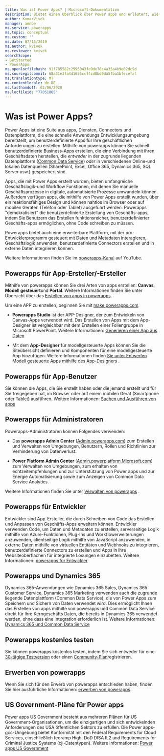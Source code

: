 ```yaml
---
title: Was ist Power Apps? | Microsoft-Dokumentation
description: Bietet einen Überblick über Power apps und erläutert, wie Endbenutzer, App-Entwickler, Administratoren und pro-Entwickler Power Apps verwenden können.
author: KumarVivek
manager: annbe
ms.service: powerapps
ms.topic: conceptual
ms.custom: ''
ms.date: 07/15/2019
ms.author: kvivek
ms.reviewer: kvivek
searchScope:
- GetStarted
- PowerApps
ms.openlocfilehash: 91f785582c2595043fe9de78c4a35a4b9e02dc9d
ms.sourcegitcommit: 68a31e3fa4d1635ccf4cd8bd9da5fba1bfecefa4
ms.translationtype: MT
ms.contentlocale: de-DE
ms.lasthandoff: 02/06/2020
ms.locfileid: "77051865"
---
```

# <a name="what-is-power-apps"></a>Was ist Power Apps?

Power Apps ist eine Suite aus apps, Diensten, Connectors und Datenplattform, die eine schnelle Anwendungs Entwicklungsumgebung bereitstellt, um benutzerdefinierte Apps für Ihre geschäftlichen Anforderungen zu erstellen. Mithilfe von powerapps können Sie schnell benutzerdefinierte Business-Apps erstellen, die eine Verbindung mit ihren Geschäftsdaten herstellen, die *entweder* in der zugrunde liegenden Datenplattform ([Common Data Service](/powerapps/maker/common-data-service/data-platform-intro)) *oder* in verschiedenen Online-und lokalen Datenquellen (SharePoint, Excel, Office 365, Dynamics 365, SQL Server usw.) gespeichert sind. 

Apps, die mit Power Apps erstellt wurden, bieten umfangreiche Geschäftslogik-und Workflow Funktionen, mit denen Sie manuelle Geschäftsprozesse in digitale, automatisierte Prozesse umwandeln können. Außerdem verfügen apps, die mithilfe von Power Apps erstellt wurden, über ein reaktionsfähiges Design und können nahtlos im Browser oder auf mobilen Geräten (Telefon oder Tablet) ausgeführt werden. Powerapps "demokratisiert" die benutzerdefinierte Erstellung von Geschäfts-apps, indem Sie Benutzern das Erstellen funktionsreicher, benutzerdefinierter Geschäfts-apps ermöglichen, ohne Code schreiben zu müssen.

Powerapps bietet auch eine erweiterbare Plattform, mit der pro-Entwicklerprogramm gesteuert mit Daten und Metadaten interagieren, Geschäftslogik anwenden, benutzerdefinierte Connectors erstellen und in externe Daten integrieren können.

Weitere Informationen finden Sie im [powerapps-Kanal](https://www.youtube.com/channel/UCGfWR2ekfRFckLjev6eQYLg) auf YouTube.

## <a name="power-apps-for-app-makerscreators"></a>Powerapps für App-Ersteller/-Ersteller

Mithilfe von powerapps können Sie drei Arten von apps erstellen: **Canvas**, **Modell gesteuert**und **Portal**. Weitere Informationen finden Sie unter Übersicht über das [Erstellen von apps in powerapps](maker/index.md).

Um eine APP zu erstellen, beginnen Sie mit [make.powerapps.com](https://make.powerapps.com).

- **Powerapps Studio** ist der APP-Designer, der zum Entwickeln von Canvas-Apps verwendet wird. Das Erstellen von Apps mit dem App-Designer ist vergleichbar mit dem Erstellen einer Foliengruppe in Microsoft PowerPoint. Weitere Informationen: [Generieren einer App aus Daten](/powerapps/maker/canvas-apps/data-platform-create-app)  

- Mit dem **App-Designer** für modellgesteuerte Apps können Sie die Siteübersicht definieren und Komponenten für eine modellgesteuerte App hinzufügen. Weitere Informationen finden [Sie unter Entwerfen Modell gesteuerte Apps mithilfe des App-Designers](maker/model-driven-apps/design-custom-business-apps-using-app-designer.md) .

## <a name="power-apps-for-app-users"></a>Powerapps für App-Benutzer

Sie können die Apps, die Sie erstellt haben oder die jemand erstellt und für Sie freigegeben hat, im Browser oder auf einem mobilen Gerät (Smartphone oder Tablet) ausführen. Weitere Informationen: [Suchen und Ausführen von apps](user/index.md)

## <a name="power-apps-for-admins"></a>Powerapps für Administratoren

Powerapps-Administratoren können Folgendes verwenden:

- Das **powerapps Admin Center** ([Admin.powerapps.com](https://admin.powerapps.com)) zum Erstellen und Verwalten von Umgebungen, Benutzern, Rollen und Richtlinien zur Verhinderung von Datenverlust. 

- **Power Platform Admin Center** ([Admin.powerplatform.Microsoft.com](https://admin.powerplatform.microsoft.com)) zum Verwalten von Umgebungen, zum erhalten von echtzeitempfehlungen und zur Unterstützung von Power apps und zur Energie Automatisierung sowie zum Anzeigen von Common Data Service Analytics. 

Weitere Informationen finden Sie unter [Verwalten von powerapps](/power-platform/admin/admin-guide) .

## <a name="power-apps-for-developers"></a>Powerapps für Entwickler

Entwickler sind App-Ersteller, die durch Schreiben von Code das Erstellen und Anpassen von Geschäfts-Apps erweitern können. Entwickler verwenden Code, um Daten und Metadaten zu erstellen, serverseitige Logik mithilfe von Azure-Funktionen, Plug-Ins und Workflowerweiterungen anzuwenden, clientseitige Logik mithilfe von JavaScript anzuwenden, in externe Daten mithilfe von virtuellen Entitäten und Webhooks zu integrieren, benutzerdefinierte Connectors zu erstellen und Apps in Ihre Websiteoberflächen für integrierte Lösungen einzubetten. Weitere Informationen: [powerapps für Entwickler](/powerapps/#pivot=home&panel=developer)

## <a name="power-apps-and-dynamics-365"></a>Powerapps und Dynamics 365

Dynamics 365-Anwendungen wie Dynamics 365 Sales, Dynamics 365 Customer Service, Dynamics 365 Marketing verwenden auch die zugrunde liegende Datenplattform (Common Data Service), die von Power Apps zum Speichern und Sichern von Daten verwendet wird. Dies ermöglicht Ihnen das Erstellen von apps mithilfe von powerapps und Common Data Service direkt für Ihre Kerngeschäfts Daten, die bereits in Dynamics 365 verwendet werden, ohne dass eine Integration erforderlich ist. Weitere Informationen: [Dynamics 365 und Common Data Service](maker/common-data-service/data-platform-intro.md#dynamics-365-and-common-data-service)

## <a name="try-power-apps-for-free"></a>Powerapps kostenlos testen

Sie können powerapps kostenlos testen, indem Sie sich entweder für eine [30-tägige Testversion](maker/signup-for-powerapps.md) oder einen [Community-Plan](maker/dev-community-plan.md)registrieren.

## <a name="purchase-power-apps"></a>Erwerben von powerapps

Wenn Sie sich für den Erwerb von powerapps entschieden haben, finden Sie hier ausführliche Informationen: [erwerben von powerapps](/power-platform/admin/signup-for-powerapps-admin).

## <a name="power-apps-us-government-plans"></a>US Government-Pläne für Power apps

Power apps US Government besteht aus mehreren Plänen für US Government-Organisationen, um die einzigartigen und sich entwickelnden Anforderungen des USA öffentlichen Sektors zu erfüllen. Die Power apps-gcc-Umgebung bietet Konformität mit den Federal Requirements for Cloud Services, einschließlich fedramp High, DoD DISA IL2 und Requirements for Criminal Justice Systems (cji-Datentypen). Weitere Informationen: [Power apps US Government](/power-platform/admin/powerapps-us-government)
